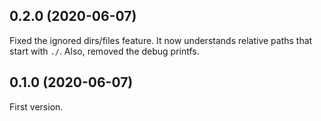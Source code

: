 ## 0.2.0 (2020-06-07)

Fixed the ignored dirs/files feature. It now understands relative paths that start with `./`. Also, removed the debug printfs.

## 0.1.0 (2020-06-07)

First version.
